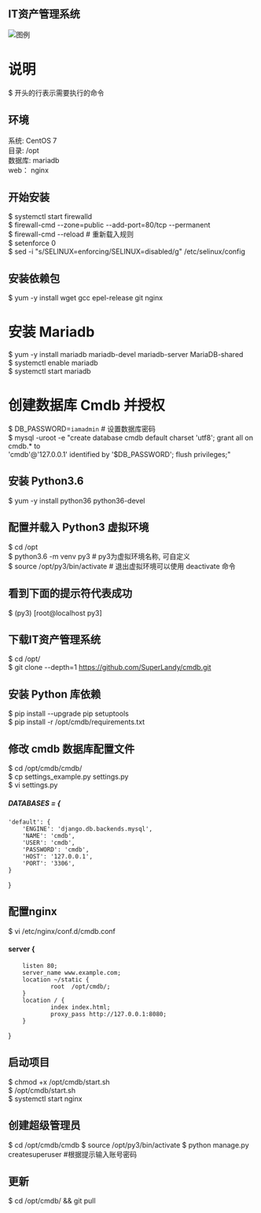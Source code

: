 ## IT资产管理系统
![图例](https://github.com/SuperLandy/cmdb/blob/master/example.png)

# 说明  
\$ 开头的行表示需要执行的命令  

## 环境
系统: CentOS 7  
目录: /opt  
数据库: mariadb  
web： nginx  

## 开始安装
$ systemctl start firewalld  
$ firewall-cmd --zone=public --add-port=80/tcp --permanent  
$ firewall-cmd --reload  # 重新载入规则  
$ setenforce 0  
$ sed -i "s/SELINUX=enforcing/SELINUX=disabled/g" /etc/selinux/config  

## 安装依赖包
$ yum -y install wget gcc epel-release git nginx  

# 安装 Mariadb
$ yum -y install mariadb mariadb-devel mariadb-server MariaDB-shared  
$ systemctl enable mariadb  
$ systemctl start mariadb  

# 创建数据库 Cmdb 并授权
$ DB_PASSWORD=`iamadmin`  # 设置数据库密码  
$ mysql -uroot -e "create database cmdb default charset 'utf8'; grant all on cmdb.* to \
'cmdb'@'127.0.0.1' identified by '$DB_PASSWORD'; flush privileges;"  

## 安装 Python3.6
$ yum -y install python36 python36-devel  

## 配置并载入 Python3 虚拟环境
$ cd /opt  
$ python3.6 -m venv py3  # py3为虚拟环境名称, 可自定义  
$ source /opt/py3/bin/activate  # 退出虚拟环境可以使用 deactivate 命令  

## 看到下面的提示符代表成功
$ (py3) [root@localhost py3]  

## 下载IT资产管理系统
$ cd /opt/  
$ git clone --depth=1 https://github.com/SuperLandy/cmdb.git  

## 安装 Python 库依赖
$ pip install --upgrade pip setuptools  
$ pip install -r /opt/cmdb/requirements.txt  

## 修改 cmdb 数据库配置文件
$ cd /opt/cmdb/cmdb/  
$ cp settings_example.py settings.py  
$ vi settings.py  
##### DATABASES = {  
    'default': {  
        'ENGINE': 'django.db.backends.mysql',  
        'NAME': 'cmdb',  
        'USER': 'cmdb',  
        'PASSWORD': 'cmdb',  
        'HOST': '127.0.0.1',  
        'PORT': '3306',  
    }  
 }  

## 配置nginx
$ vi /etc/nginx/conf.d/cmdb.conf
#### server {
        listen 80;
        server_name www.example.com;
        location ~/static {
                root  /opt/cmdb/;
        }
        location / {
                index index.html;
                proxy_pass http://127.0.0.1:8080;
        }
}

## 启动项目
$ chmod +x /opt/cmdb/start.sh  
$ /opt/cmdb/start.sh  
$ systemctl start nginx

## 创建超级管理员
$ cd /opt/cmdb/cmdb
$ source /opt/py3/bin/activate
$ python manage.py createsuperuser #根据提示输入账号密码

## 更新
$ cd /opt/cmdb/ && git pull
